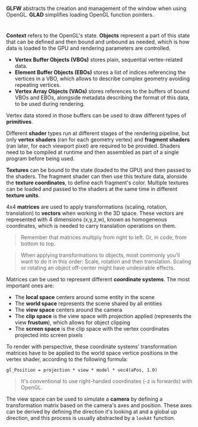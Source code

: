 #

**GLFW** abstracts the creation and management of the window when using OpenGL. **GLAD** simplifies loading OpenGL function pointers.

#

**Context** refers to the OpenGL's state. **Objects** represent a part of this state that can be defined and then bound and unbound as needed, which is how data is loaded to the GPU and rendering parameters are controlled. 

- **Vertex Buffer Objects (VBOs)** stores plain, sequential vertex-related data. 
- **Element Buffer Objects (EBOs)** stores a list of indices referencing the vertices in a VBO, which allows to describe complex geometry avoiding repeating vertices. 
- **Vertex Array Objects (VAOs)** stores references to the buffers of bound VBOs and EBOs, alongside metadata describing the format of this data, to be used during rendering.

Vertex data stored in those buffers can be used to draw different types of **primitives**.

Different **shader** types run at different stages of the rendering pipeline, but only **vertex shaders** (ran for each geometry vertex) and **fragment shaders** (ran later, for each viewport pixel) are required to be provided. Shaders need to be compiled at runtime and then assembled as part of a single program before being used.

**Textures** can be bound to the state (loaded to the GPU) and then passed to the shaders. The fragment shader can then use this texture data, alonside the **texture coordinates**, to define each fragment's color. Multiple textures can be loaded and passed to the shaders at the same time in different **texture units**.

4x4 **matrices** are used to apply transformations (scaling, rotation, translation) to **vectors** when working in the 3D space. These vectors are represented with 4 dimensions (x,y,z,w), known as homogeneous coordinates, which is needed to carry translation operations on them.

> Remember that matrices multiply from right to left. Or, in code, from bottom to top.

> When applying transformations to objects, most commonly you'll want to do it in this order: Scale, rotation and then translation. Scaling or rotating an object off-center might have undesirable effects.

Matrices can be used to represent different **coordinate systems**. The most important ones are: 

- The **local space** centers around some entity in the scene
- The **world space** represents the scene shared by all entities
- The **view space** centers around the camera 
- The **clip space** is the view space with projection applied (represents the view **frustum**), which allows for object clipping
- The **screen space** is the clip space with the vertex coordinates projected into screen pixels 

To render with perspective, these coordinate systems' transformation matrices have to be applied to the world space vertice positions in the vertex shader, according to the following formula:

`gl_Position = projection * view * model * vec4(aPos, 1.0)`

> It's conventional to use right-handed coordinates (-z is forwards) with OpenGL.

The view space can be used to simulate a **camera** by defining a transformation matrix based on the camera's axes and position. These axes can be derived by defining the direction it's looking at and a global up direction, and this process is usually abstracted by a `lookAt` function.
